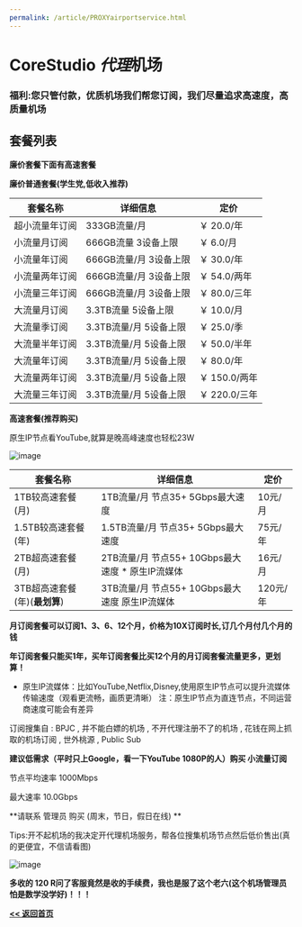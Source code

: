 ```yaml
---
permalink: /article/PROXYairportservice.html
---
```


# CoreStudio *代理*机场

### 福利:您只管付款，优质机场我们帮您订阅，我们尽量追求高速度，高质量机场

## 套餐列表

**廉价套餐下面有高速套餐**

**廉价普通套餐(学生党,低收入推荐)**

| **套餐名称** | **详细信息** | **定价** |
| ------------- | ------------- | ------- |
| 超小流量年订阅 | 333GB流量/月 | ￥ 20.0/年 |
| 小流量月订阅 | 666GB流量 3设备上限 | ￥ 6.0/月 |
| 小流量年订阅 | 666GB流量/月 3设备上限 | ￥ 30.0/年 |
| 小流量两年订阅 | 666GB流量/月 3设备上限 | ￥ 54.0/两年 |
| 小流量三年订阅 | 666GB流量/月 3设备上限 | ￥ 80.0/三年 |
| 大流量月订阅 | 3.3TB流量 5设备上限 | ￥ 10.0/月 |
| 大流量季订阅 | 3.3TB流量/月 5设备上限 | ￥ 25.0/季 |
| 大流量半年订阅 | 3.3TB流量/月 5设备上限 | ￥ 50.0/半年 |
| 大流量年订阅 | 3.3TB流量/月 5设备上限 | ￥ 80.0/年 |
| 大流量两年订阅 | 3.3TB流量/月 5设备上限 | ￥ 150.0/两年 |
| 大流量三年订阅 | 3.3TB流量/月 5设备上限 | ￥ 220.0/三年 |

**高速套餐(推荐购买)**

原生IP节点看YouTube,就算是晚高峰速度也轻松23W

![image](https://user-images.githubusercontent.com/102907913/178104947-15e4983f-ea90-4673-b2bd-52a59ba2550c.png)


| **套餐名称** | **详细信息** | **定价** |
| ------------- | ------------- | ------- |
| 1TB较高速套餐(月) | 1TB流量/月 节点35+ 5Gbps最大速度 | 10元/月 |
| 1.5TB较高速套餐(年) | 1.5TB流量/月 节点35+ 5Gbps最大速度 | 75元/年 |
| 2TB超高速套餐(月) | 2TB流量/月 节点55+ 10Gbps最大速度 * 原生IP流媒体 | 16元/月 |
| 3TB超高速套餐(年)(**最划算**) | 3TB流量/月 节点55+ 10Gbps最大速度 原生IP流媒体 | 120元/年 |

**月订阅套餐可以订阅1、3、6、12个月，价格为10X订阅时长,订几个月付几个月的钱**

**年订阅套餐只能买1年，买年订阅套餐比买12个月的月订阅套餐流量更多，更划算！**

* 原生IP流媒体：比如YouTube,Netflix,Disney,使用原生IP节点可以提升流媒体传输速度（观看更流畅，画质更清晰） 注：原生IP节点为直连节点，不同运营商速度可能会有差异

订阅搜集自 : BPJC , 并不能白嫖的机场 , 不开代理注册不了的机场 , 花钱在网上抓取的机场订阅 , 世外桃源 , Public Sub

**建议低需求（平时只上Google，看一下YouTube 1080P的人）购买 小流量订阅**

节点平均速率 1000Mbps

最大速率 10.0Gbps

**请联系 管理员 购买 (周末，节日，假日在线) **

Tips:开不起机场的我决定开代理机场服务，帮各位搜集机场节点然后低价售出(真的更便宜，不信请看图)

![image](https://user-images.githubusercontent.com/102907913/176184680-9cc6cbc9-0a8f-4580-8773-9f07def19184.png)

**多收的 120 R问了客服竟然是收的手续费，我也是服了这个老六(这个机场管理员怕是数学没学好)！！！**

**[<< 返回首页](https://corestudi0.github.io)**
